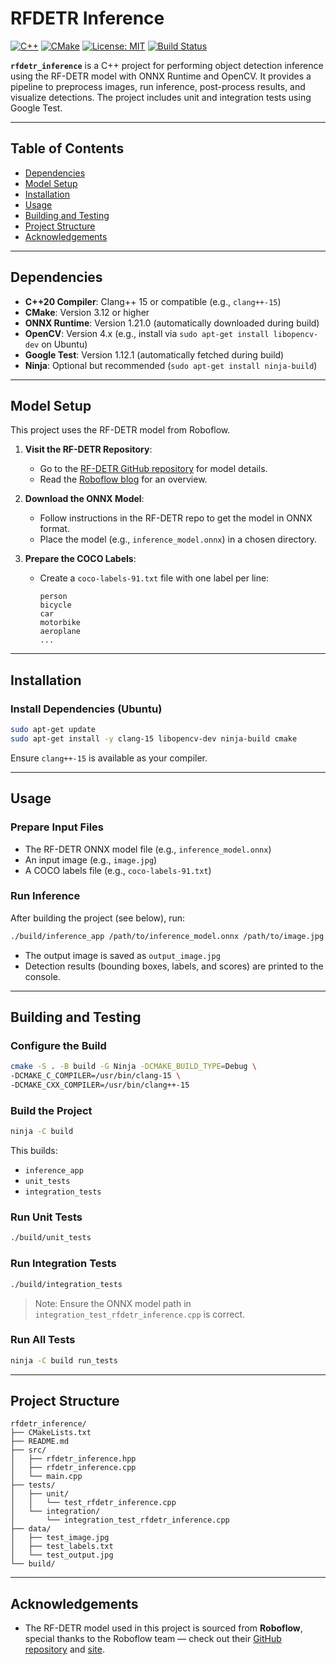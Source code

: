 # RFDETR Inference

[![C++](https://img.shields.io/badge/language-C++20-blue.svg)](https://en.cppreference.com/w/cpp)
[![CMake](https://img.shields.io/badge/build%20system-CMake-blue.svg)](https://cmake.org/)
[![License: MIT](https://img.shields.io/badge/license-MIT-green.svg)](LICENSE)
[![Build Status](https://img.shields.io/badge/build-passing-brightgreen.svg)](https://github.com/<your-username>/rfdetr_inference/actions)

**`rfdetr_inference`** is a C++ project for performing object detection inference using the RF-DETR model with ONNX Runtime and OpenCV. It provides a pipeline to preprocess images, run inference, post-process results, and visualize detections. The project includes unit and integration tests using Google Test.

---

## Table of Contents
- [Dependencies](#dependencies)
- [Model Setup](#model-setup)
- [Installation](#installation)
- [Usage](#usage)
- [Building and Testing](#building-and-testing)
- [Project Structure](#project-structure)
- [Acknowledgements](#acknowledgements)

---

## Dependencies

- **C++20 Compiler**: Clang++ 15 or compatible (e.g., `clang++-15`)
- **CMake**: Version 3.12 or higher
- **ONNX Runtime**: Version 1.21.0 (automatically downloaded during build)
- **OpenCV**: Version 4.x (e.g., install via `sudo apt-get install libopencv-dev` on Ubuntu)
- **Google Test**: Version 1.12.1 (automatically fetched during build)
- **Ninja**: Optional but recommended (`sudo apt-get install ninja-build`)

---

## Model Setup

This project uses the RF-DETR model from Roboflow.

1. **Visit the RF-DETR Repository**:
   - Go to the [RF-DETR GitHub repository](https://github.com/roboflow/rf-detr) for model details.
   - Read the [Roboflow blog](https://blog.roboflow.com/rf-detr/) for an overview.

2. **Download the ONNX Model**:
   - Follow instructions in the RF-DETR repo to get the model in ONNX format.
   - Place the model (e.g., `inference_model.onnx`) in a chosen directory.

3. **Prepare the COCO Labels**:
   - Create a `coco-labels-91.txt` file with one label per line:
     ```
     person
     bicycle
     car
     motorbike
     aeroplane
     ...
     ```

---

## Installation

### Install Dependencies (Ubuntu)

```bash
sudo apt-get update
sudo apt-get install -y clang-15 libopencv-dev ninja-build cmake
```

Ensure `clang++-15` is available as your compiler.

---

## Usage

### Prepare Input Files

- The RF-DETR ONNX model file (e.g., `inference_model.onnx`)
- An input image (e.g., `image.jpg`)
- A COCO labels file (e.g., `coco-labels-91.txt`)

### Run Inference

After building the project (see below), run:

```bash
./build/inference_app /path/to/inference_model.onnx /path/to/image.jpg /path/to/coco-labels-91.txt
```

- The output image is saved as `output_image.jpg`
- Detection results (bounding boxes, labels, and scores) are printed to the console.

---

## Building and Testing

### Configure the Build

```bash
cmake -S . -B build -G Ninja -DCMAKE_BUILD_TYPE=Debug \
-DCMAKE_C_COMPILER=/usr/bin/clang-15 \
-DCMAKE_CXX_COMPILER=/usr/bin/clang++-15
```

### Build the Project

```bash
ninja -C build
```

This builds:

- `inference_app`
- `unit_tests`
- `integration_tests`

### Run Unit Tests

```bash
./build/unit_tests
```

### Run Integration Tests

```bash
./build/integration_tests
```

> Note: Ensure the ONNX model path in `integration_test_rfdetr_inference.cpp` is correct.

### Run All Tests

```bash
ninja -C build run_tests
```

---

## Project Structure

```
rfdetr_inference/
├── CMakeLists.txt
├── README.md
├── src/
│   ├── rfdetr_inference.hpp
│   ├── rfdetr_inference.cpp
│   └── main.cpp
├── tests/
│   ├── unit/
│   │   └── test_rfdetr_inference.cpp
│   └── integration/
│       └── integration_test_rfdetr_inference.cpp
├── data/
│   ├── test_image.jpg
│   ├── test_labels.txt
│   └── test_output.jpg
└── build/
```

---

## Acknowledgements

- The RF-DETR model used in this project is sourced from **Roboflow**, special thanks to the Roboflow team — check out their [GitHub repository](https://github.com/roboflow/rf-detr) and [site](https://blog.roboflow.com/rf-detr/).
